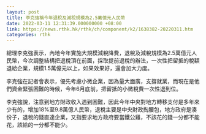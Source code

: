 ```yaml
---
layout: post
title: 李克強稱今年退稅及減稅規模為2.5萬億元人民幣
date: 2022-03-11 12:31:39.000000000 +08:00
link: https://news.rthk.hk/rthk/ch/component/k2/1638382-20220311.htm
categories: rthk
---
```


總理李克強表示，內地今年實施大規模減稅降費，退稅及減稅規模為2.5萬億元人民幣，今次調整結構把退稅頂在前面，採取提前退稅的辦法，一次性把留抵的稅額退給企業，規模1.5萬億元以上，如果效果好，還會加大力度。

李克強在記者會表示，優先考慮小微企業，因為量大面廣，支撐就業，而現在是他們資金緊張困難的時候，今年6月底前，把留抵的小微稅費一次性退到位。

李克強說，注意到地方財政收入遇到困難，因此今年中央對地方轉移支付是多年來少有的，增加18%至9.8萬億人民幣，退稅主要是中央財政掏腰包，地方政府是湊份子，退稅的錢直達企業，又指要求地方政府要當鐵公雞，不該花的錢一分都不能花，該給的一分都不能少。
